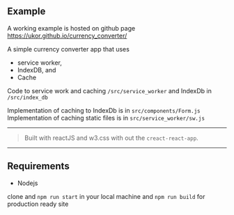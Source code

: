## Example
A working example is hosted on github page https://ukor.github.io/currency_converter/

A simple currency converter app that uses
* service worker,
* IndexDB, and
* Cache

Code to service work and caching `/src/service_worker`  and IndexDb in `/src/index_db`

Implementation of caching to IndexDb is in `src/components/Form.js`
Implementation of caching static files is in `src/service_worker/sw.js`

***
> Built with reactJS and w3.css with out the `creact-react-app`.
***

## Requirements
* Nodejs

clone and `npm run start` in your local machine and `npm run build` for production ready site